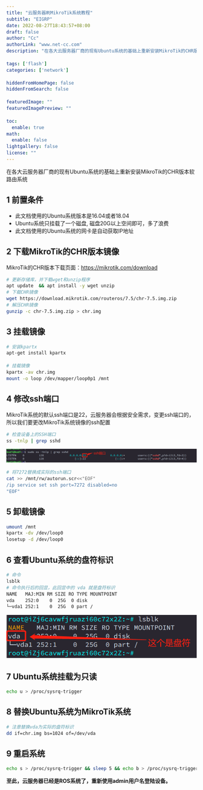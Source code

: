 ```yaml
---
title: "云服务器刷MikroTik系统教程"
subtitle: "EIGRP"
date: 2022-08-27T18:43:57+08:00
draft: false
author: "Cc"
authorLink: "www.net-cc.com"
description: "在各大云服务器厂商的现有Ubuntu系统的基础上重新安装MikroTik的CHR版本软路由系统"

tags: ['flash']
categories: ['network']

hiddenFromHomePage: false
hiddenFromSearch: false

featuredImage: ""
featuredImagePreview: ""

toc:
  enable: true
math:
  enable: false
lightgallery: false
license: ""
---
```


在各大云服务器厂商的现有Ubuntu系统的基础上重新安装MikroTik的CHR版本软路由系统

<!--more-->

## 1 前置条件

* 此文档使用的Ubuntu系统版本是16.04或者18.04
* Ubuntu系统只挂载了一个磁盘, 磁盘20G以上空间即可，多了浪费
* 此文档使用的Ubuntu系统的网卡是自动获取IP地址

## 2 下载MikroTik的CHR版本镜像

MikroTik的CHR版本下载页面：https://mikrotik.com/download

```bash
# 更新存储库，并下载wget和unzip程序
apt update  && apt install -y wget unzip
# 下载CHR镜像
wget https://download.mikrotik.com/routeros/7.5/chr-7.5.img.zip
# 解压CHR镜像
gunzip -c chr-7.5.img.zip > chr.img
```

## 3 挂载镜像

```bash
# 安装kpartx
apt-get install kpartx

# 挂载镜像
kpartx -av chr.img
mount -o loop /dev/mapper/loop0p1 /mnt
```

## 4 修改ssh端口

MikroTik系统的默认ssh端口是22，云服务器会根据安全需求，变更ssh端口的，所以我们要更改MikroTik系统镜像的ssh配置

```bash
# 检查设备上的SSH端口
ss -tnlp | grep sshd
```
![ssh端口](/images/network/flash/ssh_port.png "服务器系统配置的ssh端口")

```bash
# 将7272替换成实际的ssh端口
cat >> /mnt/rw/autorun.scr<<"EOF"
/ip service set ssh port=7272 disabled=no
"EOF"
```

## 5 卸载镜像

```bash
umount /mnt
kpartx -dv /dev/loop0
losetup -d /dev/loop0
```

## 6 查看Ubuntu系统的盘符标识

```bash
# 命令
lsblk
# 命令执行后的回显，此回显中的 vda 就是盘符标识
NAME   MAJ:MIN RM SIZE RO TYPE MOUNTPOINT
vda    252:0    0  25G  0 disk 
└─vda1 252:1    0  25G  0 part /
```
![盘符](/images/network/flash/panfu.png "物理磁盘的盘符")

## 7 Ubuntu系统挂载为只读

```bash
echo u > /proc/sysrq-trigger
```

## 8 替换Ubuntu系统为MikroTik系统

```bash
# 注意替换vda为实际的盘符标识
dd if=chr.img bs=1024 of=/dev/vda
```

## 9 重启系统

```bash
echo s > /proc/sysrq-trigger && sleep 5 && echo b > /proc/sysrq-trigger
```

**至此，云服务器已经是ROS系统了，重新使用admin用户名登陆设备。**